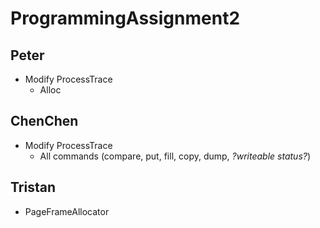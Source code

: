 # ProgrammingAssignment2

## Peter
- Modify ProcessTrace
  - Alloc

## ChenChen
- Modify ProcessTrace
  - All commands (compare, put, fill, copy, dump, *?writeable status?*)

## Tristan
- PageFrameAllocator
